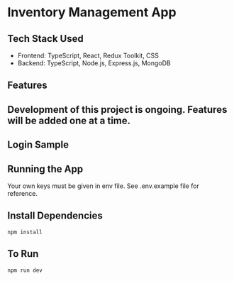 # Inventory Management App

## Tech Stack Used

- Frontend: TypeScript, React, Redux Toolkit, CSS
- Backend: TypeScript, Node.js, Express.js, MongoDB

## Features

Development of this project is ongoing. Features will be added one at a time.
- 

## Login Sample

## Running the App

Your own keys must be given in env file. See .env.example file for reference.

## Install Dependencies

`npm install`

## To Run

`npm run dev`
